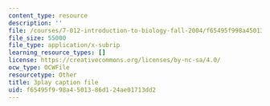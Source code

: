 ```yaml
---
content_type: resource
description: ''
file: /courses/7-012-introduction-to-biology-fall-2004/f65495f998a4501386d124ae01713dd2_QOdq7d34f7U.vtt
file_size: 55000
file_type: application/x-subrip
learning_resource_types: []
license: https://creativecommons.org/licenses/by-nc-sa/4.0/
ocw_type: OCWFile
resourcetype: Other
title: 3play caption file
uid: f65495f9-98a4-5013-86d1-24ae01713dd2
---
```

